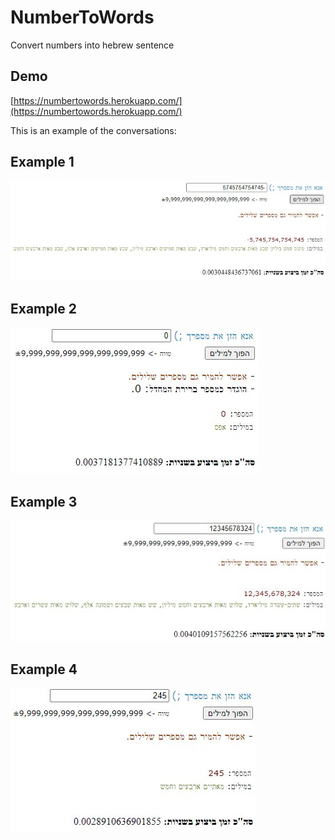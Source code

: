 # NumberToWords
 Convert numbers into hebrew sentence

## Demo
[https://numbertowords.herokuapp.com/](https://numbertowords.herokuapp.com/)

This is an example of the conversations:

## Example 1
![Image](./toWords.jpg)
## Example 2
![Image](./toWords2.jpg)
## Example 3
![Image](./toWords3.jpg)
## Example 4
![Image](./toWords4.jpg)
